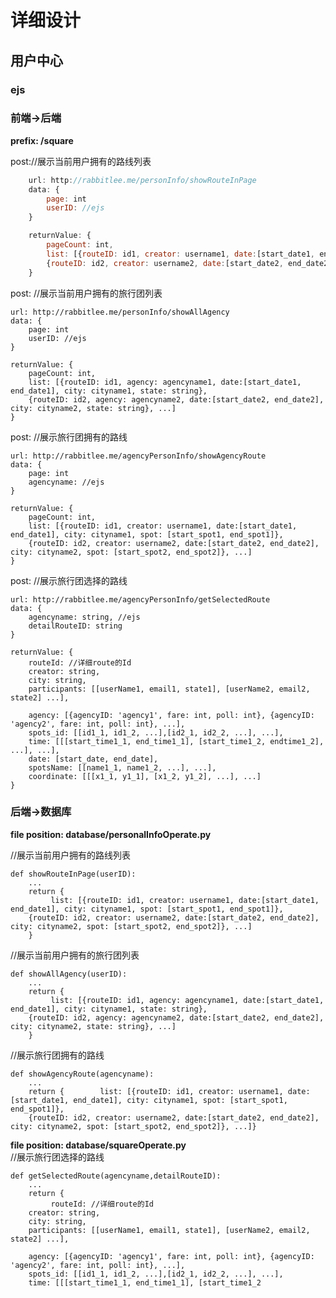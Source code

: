 # 详细设计

## 用户中心

### ejs

### 前端->后端
**prefix: /square**

post://展示当前用户拥有的路线列表

```javascript
    url: http://rabbitlee.me/personInfo/showRouteInPage
    data: {
        page: int
        userID: //ejs
    }

    returnValue: {
        pageCount: int,
        list: [{routeID: id1, creator: username1, date:[start_date1, end_date1], city: cityname1, spot: [start_spot1, end_spot1]},
        {routeID: id2, creator: username2, date:[start_date2, end_date2], city: cityname2, spot: [start_spot2, end_spot2]}, ...]
    }
```


post: //展示当前用户拥有的旅行团列表

    url: http://rabbitlee.me/personInfo/showAllAgency
    data: {
        page: int
        userID: //ejs
    }

    returnValue: {
        pageCount: int,
        list: [{routeID: id1, agency: agencyname1, date:[start_date1, end_date1], city: cityname1, state: string},
        {routeID: id2, agency: agencyname2, date:[start_date2, end_date2], city: cityname2, state: string}, ...]
    }

post: //展示旅行团拥有的路线

    url: http://rabbitlee.me/agencyPersonInfo/showAgencyRoute
    data: {
        page: int
        agencyname: //ejs
    }

    returnValue: {
        pageCount: int,
        list: [{routeID: id1, creator: username1, date:[start_date1, end_date1], city: cityname1, spot: [start_spot1, end_spot1]},
        {routeID: id2, creator: username2, date:[start_date2, end_date2], city: cityname2, spot: [start_spot2, end_spot2]}, ...]
    }
post: //展示旅行团选择的路线  

    url: http://rabbitlee.me/agencyPersonInfo/getSelectedRoute
    data: {
        agencyname: string, //ejs
        detailRouteID: string
    }

    returnValue: {
        routeId: //详细route的Id
        creator: string,
        city: string,
        participants: [[userName1, email1, state1], [userName2, email2, state2] ...],

        agency: [{agencyID: 'agency1', fare: int, poll: int}, {agencyID: 'agency2', fare: int, poll: int}, ...],
        spots_id: [[id1_1, id1_2, ...],[id2_1, id2_2, ...], ...],
        time: [[[start_time1_1, end_time1_1], [start_time1_2, endtime1_2], ...], ...],
        date: [start_date, end_date],
        spotsName: [[name1_1, name1_2, ...], ...],
        coordinate: [[[x1_1, y1_1], [x1_2, y1_2], ...], ...]        
    }

### 后端->数据库
**file position: database/personalInfoOperate.py**

//展示当前用户拥有的路线列表

    def showRouteInPage(userID):
        ...
        return {
             list: [{routeID: id1, creator: username1, date:[start_date1, end_date1], city: cityname1, spot: [start_spot1, end_spot1]},
        {routeID: id2, creator: username2, date:[start_date2, end_date2], city: cityname2, spot: [start_spot2, end_spot2]}, ...]
        }
//展示当前用户拥有的旅行团列表

    def showAllAgency(userID):
        ...
        return {
             list: [{routeID: id1, agency: agencyname1, date:[start_date1, end_date1], city: cityname1, state: string},
        {routeID: id2, agency: agencyname2, date:[start_date2, end_date2], city: cityname2, state: string}, ...]
        }

 //展示旅行团拥有的路线  

    def showAgencyRoute(agencyname):
        ...
        return {        list: [{routeID: id1, creator: username1, date:[start_date1, end_date1], city: cityname1, spot: [start_spot1, end_spot1]},
        {routeID: id2, creator: username2, date:[start_date2, end_date2], city: cityname2, spot: [start_spot2, end_spot2]}, ...]}

**file position: database/squareOperate.py**  
//展示旅行团选择的路线  

    def getSelectedRoute(agencyname,detailRouteID):
        ...
        return {
             routeId: //详细route的Id
        creator: string,
        city: string,
        participants: [[userName1, email1, state1], [userName2, email2, state2] ...],

        agency: [{agencyID: 'agency1', fare: int, poll: int}, {agencyID: 'agency2', fare: int, poll: int}, ...],
        spots_id: [[id1_1, id1_2, ...],[id2_1, id2_2, ...], ...],
        time: [[[start_time1_1, end_time1_1], [start_time1_2
